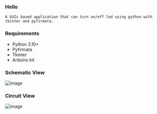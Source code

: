 ### Hello

    A GUIs based application that can turn on/off led using python with 
    tkinter and pyfirmata.

### Requirements

+ Python 3.10+
+ Pyfirmata
+ Tkinter
+ Arduino kit

### Schematic View

![image](https://raw.githubusercontent.com/Romeo0101/FlashLEDs/main/images/schematic-view.jpg)

### Circuit View

![image](https://raw.githubusercontent.com/Romeo0101/FlashLEDs/main/images/circuit-view.jpg)